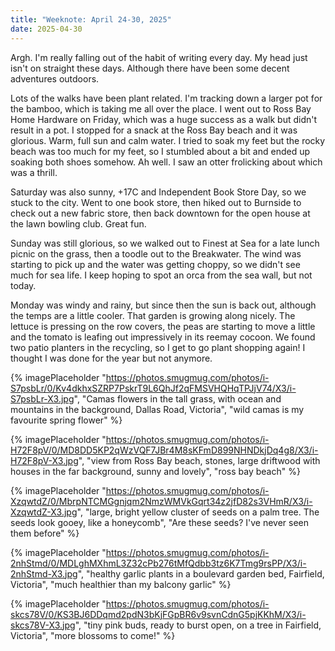 ```yaml
---
title: "Weeknote: April 24-30, 2025"
date: 2025-04-30
---
```

Argh.  I'm really falling out of the habit of writing every day.  My head just isn't on straight these days.  Although there have been some decent adventures outdoors.

Lots of the walks have been plant related.  I'm tracking down a larger pot for the bamboo, which is taking me all over the place.  I went out to Ross Bay Home Hardware on Friday, which was a huge success as a walk but didn't result in a pot.  I stopped for a snack at the Ross Bay beach and it was glorious.  Warm, full sun and calm water.  I tried to soak my feet but the rocky beach was too much for my feet, so I stumbled about a bit and ended up soaking both shoes somehow.  Ah well.  I saw an otter frolicking about which was a thrill.

Saturday was also sunny, +17C and Independent Book Store Day, so we stuck to the city.  Went to one book store, then hiked out to Burnside to check out a new fabric store, then back downtown for the open house at the lawn bowling club.  Great fun.   

Sunday was still glorious, so we walked out to Finest at Sea for a late lunch picnic on the grass, then a toodle out to the Breakwater.  The wind was starting to pick up and the water was getting choppy, so we didn't see much for sea life.  I keep hoping to spot an orca from the sea wall, but not today.

Monday was windy and rainy, but since then the sun is back out, although the temps are a little cooler.  That garden is growing along nicely.  The lettuce is pressing on the row covers, the peas are starting to move a little and the tomato is leafing out impressively in its reemay cocoon.  We found two patio planters in the recycling, so I get to go plant shopping again!  I thought I was done for the year but not anymore.

{% imagePlaceholder "https://photos.smugmug.com/photos/i-S7psbLr/0/Kv4dkhxSZRP7PskrT9L6QhJf2qFMSVHQHqTPJjV74/X3/i-S7psbLr-X3.jpg", "Camas flowers in the tall grass, with ocean and mountains in the background, Dallas Road, Victoria", "wild camas is my favourite spring flower" %}

{% imagePlaceholder "https://photos.smugmug.com/photos/i-H72F8pV/0/MD8DD5KP2qWzVQF7JBr4M8sKFmD899NHNDkjDq4g8/X3/i-H72F8pV-X3.jpg", "view from Ross Bay beach, stones, large driftwood with houses in the far background, sunny and lovely", "ross bay beach" %}

{% imagePlaceholder "https://photos.smugmug.com/photos/i-XzqwtdZ/0/MbrpNTCMGgnjqm2NmzWMVkGqrt34z2jfD82s3VHmR/X3/i-XzqwtdZ-X3.jpg", "large, bright yellow cluster of seeds on a palm tree.  The seeds look gooey, like a honeycomb", "Are these seeds?  I've never seen them before" %}

{% imagePlaceholder "https://photos.smugmug.com/photos/i-2nhStmd/0/MDLghMXhmL3Z32cPb276tMfQdbb3tz6K7Tmg9rsPP/X3/i-2nhStmd-X3.jpg", "healthy garlic plants in a boulevard garden bed, Fairfield, Victoria", "much healthier than my balcony garlic" %}

{% imagePlaceholder "https://photos.smugmug.com/photos/i-skcs78V/0/KS3BJ6DDqmd2pdN3bKjFGpBR6v9svnCdnG5pjKKhM/X3/i-skcs78V-X3.jpg", "tiny pink buds, ready to burst open, on a tree in Fairfield, Victoria", "more blossoms to come!" %}
